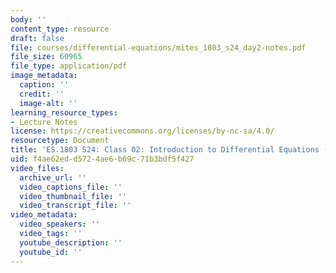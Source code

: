 ```yaml
---
body: ''
content_type: resource
draft: false
file: courses/differential-equations/mites_1803_s24_day2-notes.pdf
file_size: 60965
file_type: application/pdf
image_metadata:
  caption: ''
  credit: ''
  image-alt: ''
learning_resource_types:
- Lecture Notes
license: https://creativecommons.org/licenses/by-nc-sa/4.0/
resourcetype: Document
title: 'ES.1803 S24: Class 02: Introduction to Differential Equations (cont.)'
uid: f4ae62ed-d572-4ae6-b69c-71b3bdf5f427
video_files:
  archive_url: ''
  video_captions_file: ''
  video_thumbnail_file: ''
  video_transcript_file: ''
video_metadata:
  video_speakers: ''
  video_tags: ''
  youtube_description: ''
  youtube_id: ''
---
```

